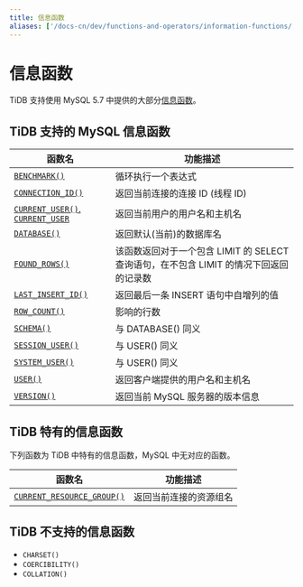 ```yaml
---
title: 信息函数
aliases: ['/docs-cn/dev/functions-and-operators/information-functions/','/docs-cn/dev/reference/sql/functions-and-operators/information-functions/']
---
```


# 信息函数

TiDB 支持使用 MySQL 5.7 中提供的大部分[信息函数](https://dev.mysql.com/doc/refman/5.7/en/information-functions.html)。

## TiDB 支持的 MySQL 信息函数

| 函数名 | 功能描述                                 |
| ------ | ---------------------------------------- |
| [`BENCHMARK()`](https://dev.mysql.com/doc/refman/5.7/en/information-functions.html#function_benchmark) | 循环执行一个表达式 |
| [`CONNECTION_ID()`](https://dev.mysql.com/doc/refman/5.7/en/information-functions.html#function_connection-id) | 返回当前连接的连接 ID (线程 ID)                     |
| [`CURRENT_USER()`, `CURRENT_USER`](https://dev.mysql.com/doc/refman/5.7/en/information-functions.html#function_current-user) | 返回当前用户的用户名和主机名                           |
| [`DATABASE()`](https://dev.mysql.com/doc/refman/5.7/en/information-functions.html#function_database) | 返回默认(当前)的数据库名                            |
| [`FOUND_ROWS()`](https://dev.mysql.com/doc/refman/5.7/en/information-functions.html#function_found-rows) | 该函数返回对于一个包含 LIMIT 的 SELECT 查询语句，在不包含 LIMIT 的情况下回返回的记录数 |
| [`LAST_INSERT_ID()`](https://dev.mysql.com/doc/refman/5.7/en/information-functions.html#function_last-insert-id) | 返回最后一条 INSERT 语句中自增列的值                   |
| [`ROW_COUNT()`](https://dev.mysql.com/doc/refman/5.7/en/information-functions.html#function_row-count) | 影响的行数 |
| [`SCHEMA()`](https://dev.mysql.com/doc/refman/5.7/en/information-functions.html#function_schema) | 与 DATABASE() 同义                          |
| [`SESSION_USER()`](https://dev.mysql.com/doc/refman/5.7/en/information-functions.html#function_session-user) | 与 USER() 同义                              |
| [`SYSTEM_USER()`](https://dev.mysql.com/doc/refman/5.7/en/information-functions.html#function_system-user) | 与 USER() 同义                              |
| [`USER()`](https://dev.mysql.com/doc/refman/5.7/en/information-functions.html#function_user) | 返回客户端提供的用户名和主机名                          |
| [`VERSION()`](https://dev.mysql.com/doc/refman/5.7/en/information-functions.html#function_version) | 返回当前 MySQL 服务器的版本信息                      |

## TiDB 特有的信息函数

下列函数为 TiDB 中特有的信息函数，MySQL 中无对应的函数。

| 函数名 | 功能描述                                 |
| ------ | ---------------------------------------- |
| [`CURRENT_RESOURCE_GROUP()`](/functions-and-operators/tidb-functions.md#current_resource_group) | 返回当前连接的资源组名 |

## TiDB 不支持的信息函数

* `CHARSET()`
* `COERCIBILITY()`
* `COLLATION()`
